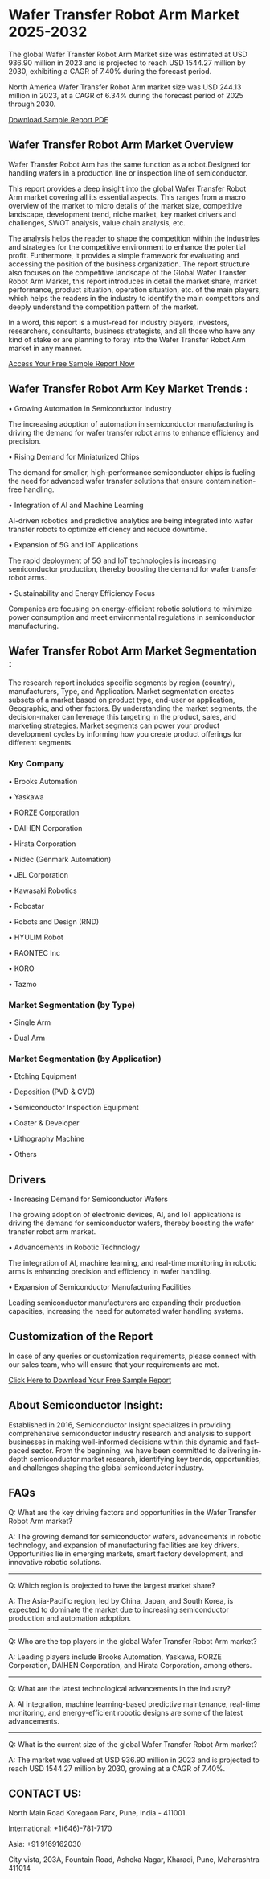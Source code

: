 <h1>Wafer Transfer Robot Arm Market 2025-2032</h1>

The global Wafer Transfer Robot Arm Market size was estimated at USD 936.90 million in 2023 and is projected to reach USD 1544.27 million by 2030, exhibiting a CAGR of 7.40% during the forecast period.

North America Wafer Transfer Robot Arm market size was USD 244.13 million in 2023, at a CAGR of 6.34% during the forecast period of 2025 through 2030.

[Download Sample Report PDF
](https://semiconductorinsight.com/download-sample-report/?product_id=82136)

<h2>Wafer Transfer Robot Arm Market Overview</h2>

Wafer Transfer Robot Arm has the same function as a robot.Designed for handling wafers in a production line or inspection line of semiconductor.

This report provides a deep insight into the global Wafer Transfer Robot Arm market covering all its essential aspects. This ranges from a macro overview of the market to micro details of the market size, competitive landscape, development trend, niche market, key market drivers and challenges, SWOT analysis, value chain analysis, etc.

The analysis helps the reader to shape the competition within the industries and strategies for the competitive environment to enhance the potential profit. Furthermore, it provides a simple framework for evaluating and accessing the position of the business organization. The report structure also focuses on the competitive landscape of the Global Wafer Transfer Robot Arm Market, this report introduces in detail the market share, market performance, product situation, operation situation, etc. of the main players, which helps the readers in the industry to identify the main competitors and deeply understand the competition pattern of the market.

In a word, this report is a must-read for industry players, investors, researchers, consultants, business strategists, and all those who have any kind of stake or are planning to foray into the Wafer Transfer Robot Arm market in any manner.



[Access Your Free Sample Report Now
](https://semiconductorinsight.com/download-sample-report/?product_id=82136)


<h2>Wafer Transfer Robot Arm Key Market Trends  :</h2>

•	Growing Automation in Semiconductor Industry

The increasing adoption of automation in semiconductor manufacturing is driving the demand for wafer transfer robot arms to enhance efficiency and precision.

•	Rising Demand for Miniaturized Chips

The demand for smaller, high-performance semiconductor chips is fueling the need for advanced wafer transfer solutions that ensure contamination-free handling.

•	Integration of AI and Machine Learning

AI-driven robotics and predictive analytics are being integrated into wafer transfer robots to optimize efficiency and reduce downtime.

•	Expansion of 5G and IoT Applications

The rapid deployment of 5G and IoT technologies is increasing semiconductor production, thereby boosting the demand for wafer transfer robot arms.

•	Sustainability and Energy Efficiency Focus

Companies are focusing on energy-efficient robotic solutions to minimize power consumption and meet environmental regulations in semiconductor manufacturing.

<h2>Wafer Transfer Robot Arm Market Segmentation :</h2>

The research report includes specific segments by region (country), manufacturers, Type, and Application. Market segmentation creates subsets of a market based on product type, end-user or application, Geographic, and other factors. By understanding the market segments, the decision-maker can leverage this targeting in the product, sales, and marketing strategies. Market segments can power your product development cycles by informing how you create product offerings for different segments.

<h3>Key Company</h3>

•	Brooks Automation

•	Yaskawa

•	RORZE Corporation

•	DAIHEN Corporation

•	Hirata Corporation

•	Nidec (Genmark Automation)

•	JEL Corporation

•	Kawasaki Robotics

•	Robostar

•	Robots and Design (RND)

•	HYULIM Robot

•	RAONTEC Inc

•	KORO

•	Tazmo

<h3>Market Segmentation (by Type)</h3>

•	Single Arm

•	Dual Arm


<h3>Market Segmentation (by Application)</h3>

•	Etching Equipment

•	Deposition (PVD & CVD)

•	Semiconductor Inspection Equipment

•	Coater & Developer

•	Lithography Machine

•	Others

<h2>Drivers</h2>

•	Increasing Demand for Semiconductor Wafers

The growing adoption of electronic devices, AI, and IoT applications is driving the demand for semiconductor wafers, thereby boosting the wafer transfer robot arm market.

•	Advancements in Robotic Technology

The integration of AI, machine learning, and real-time monitoring in robotic arms is enhancing precision and efficiency in wafer handling.

•	Expansion of Semiconductor Manufacturing Facilities

Leading semiconductor manufacturers are expanding their production capacities, increasing the need for automated wafer handling systems.



<h2>Customization of the Report</h2>

In case of any queries or customization requirements, please connect with our sales team, who will ensure that your requirements are met.



[Click Here to Download Your Free Sample Report 
](https://semiconductorinsight.com/download-sample-report/?product_id=82136)


<h2>About Semiconductor Insight:</h2>

Established in 2016, Semiconductor Insight specializes in providing comprehensive semiconductor industry research and analysis to support businesses in making well-informed decisions within this dynamic and fast-paced sector. From the beginning, we have been committed to delivering in-depth semiconductor market research, identifying key trends, opportunities, and challenges shaping the global semiconductor industry.

 
<h2>FAQs</h2>

Q: What are the key driving factors and opportunities in the Wafer Transfer Robot Arm market?

A: The growing demand for semiconductor wafers, advancements in robotic technology, and expansion of manufacturing facilities are key drivers. Opportunities lie in emerging markets, smart factory development, and innovative robotic solutions.
________________________________________

Q: Which region is projected to have the largest market share?

A: The Asia-Pacific region, led by China, Japan, and South Korea, is expected to dominate the market due to increasing semiconductor production and automation adoption.

________________________________________

Q: Who are the top players in the global Wafer Transfer Robot Arm market?

A: Leading players include Brooks Automation, Yaskawa, RORZE Corporation, DAIHEN Corporation, and Hirata Corporation, among others.

________________________________________

Q: What are the latest technological advancements in the industry?

A: AI integration, machine learning-based predictive maintenance, real-time monitoring, and energy-efficient robotic designs are some of the latest advancements.

________________________________________

Q: What is the current size of the global Wafer Transfer Robot Arm market?

A: The market was valued at USD 936.90 million in 2023 and is projected to reach USD 1544.27 million by 2030, growing at a CAGR of 7.40%.

<h2>CONTACT US:</h2>

North Main Road Koregaon Park, Pune, India - 411001.

International: +1(646)-781-7170

Asia: +91 9169162030



City vista, 203A, Fountain Road, Ashoka Nagar, Kharadi, Pune, Maharashtra 411014
